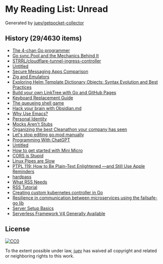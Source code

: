 # My Reading List: Unread

Generated by [juev/getpocket-collector](https://github.com/juev/getpocket-collector)

## History (29/4630 items)

- [The 4-chan Go programmer](https://dolthub.com/blog/2024-08-23-the-4-chan-go-programmer/)
- [Go sync.Pool and the Mechanics Behind It](https://victoriametrics.com/blog/go-sync-pool/)
- [STRRL/cloudflare-tunnel-ingress-controller](https://github.com/STRRL/cloudflare-tunnel-ingress-controller)
- [Untitled](https://neil.computer/notes/how-to-setup-minimal-zfs-nas-without-truenas/)
- [Secure Messaging Apps Comparison](https://www.securemessagingapps.com/)
- [Zig and Emulators](https://floooh.github.io/2024/08/24/zig-and-emulators.html)
- [Exploring Helm Template Dictionary Objects: Syntax Evolution and Best Practices](https://dev.to/mrshimpi17/exploring-helm-template-dictionary-objects-syntax-evolution-and-best-practices-ikk)
- [Build your own LinkTree with Go and GitHub Pages](https://dev.to/lucasnevespereira/build-your-own-linktree-with-go-and-github-pages-3fha)
- [Keyboard Replacement Guide](https://guides.frame.work/Guide/Keyboard+Replacement+Guide/83)
- [The queueing shell game](https://blog.danslimmon.com/2024/08/21/the-queueing-shell-game/)
- [Hack your brain with Obsidian.md](https://www.youtube.com/watch?v=DbsAQSIKQXk)
- [Why Use Emacs?](https://ismailefe.org/blog/why_use_emacs/index.html)
- [Personal Identity](https://lmnt.me/blog/personal-identity.html)
- [Mocks Aren't Stubs](https://martinfowler.com/articles/mocksArentStubs.html)
- [Organizing the best Cleanathon your company has seen](https://zaidesanton.substack.com/p/organizing-the-best-cleanathon-your)
- [Let's stop editing go.mod manually](https://tpaschalis.me/go-mod-edit/)
- [Programming With ChatGPT](https://henrikwarne.com/2024/08/25/programming-with-chatgpt/)
- [Untitled](https://redteamrecipe.com/cryptography-for-hackers)
- [How to get started with Mini Micro](https://miniscript.org/wiki/How_to_get_started_with_Mini_Micro)
- [CORS is Stupid](https://kevincox.ca/2024/08/24/cors/)
- [Linux Pipes are Slow](https://qsantos.fr/2024/08/25/linux-pipes-are-slow/)
- [PTPL 119: How to Be Plain-Text Enlightened —and Still Use Apple Reminders](https://www.blog.plaintextpaperless.com/p/ptpl-119-plain-text-enlightened-apple-reminders)
- [hardpass](https://gir.st/hardpass.htm)
- [What RSS Needs](https://www.mnot.net/blog/2024/08/25/feeds)
- [RSS Tutorial](https://www.mnot.net/rss/tutorial/)
- [Creating custom kubernetes controller in Go](https://dev.to/bharadwajshivam28/creating-custom-kubernetes-controller-in-go-4fa7)
- [Resilience in communication between microservices using the failsafe-go lib](https://dev.to/eminetto/resilience-in-communication-between-microservices-using-the-failsafe-go-lib-48ki)
- [Server Setup Basics](https://becomesovran.com/blog/server-setup-basics.html)
- [Serverless Framework V4 Generally Available](https://serverless.com/blog/serverless-framework-v4-general-availability)

## License

[![CC0](https://mirrors.creativecommons.org/presskit/buttons/88x31/svg/cc-zero.svg)](https://creativecommons.org/publicdomain/zero/1.0/)

To the extent possible under law, [juev](https://github.com/juev) has waived all copyright and related or neighboring rights to this work.
